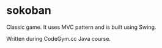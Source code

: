 # sokoban

Classic game. It uses MVC pattern and is built using Swing.

Written during CodeGym.cc Java course.
